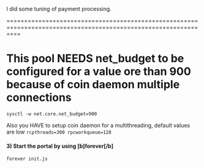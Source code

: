I did some tuning of payment processing. 

================================================================================================================

This pool NEEDS net_budget to be configured for a value ore than 900 because of coin daemon multiple connections
================================================================================================================

``
sysctl -w net.core.net_budget=900
``

Also you HAVE to setup coin daemon for a multithreading, default values are low
``
rcpthreads=300
rpcworkqueue=128
``


#### 3) Start the portal by using [b]forever[/b]

```bash
forever init.js
```

